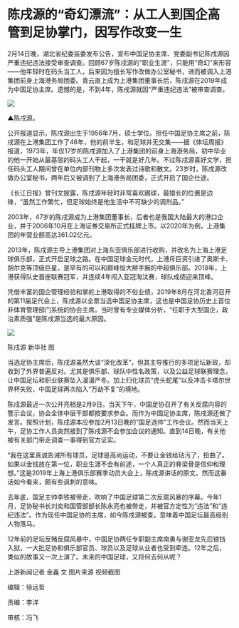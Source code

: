 # 陈戌源的“奇幻漂流”：从工人到国企高管到足协掌门，因写作改变一生

2月14日晚，湖北省纪委监委发布公告，宣布中国足协主席、党委副书记陈戌源因严重违纪违法接受审查调查。回顾67岁陈戌源的“职业生涯”，只能用“奇幻”来形容——他年轻时在码头当工人，后来因为擅长写作改做办公室秘书，进而被调入上港集团前身上海港务局团委。青云直上成为上港集团董事长后，陈戌源在2019年成为中国足协主席。遗憾的是，不到4年，陈戌源就因“严重违纪违法”被审查调查。

![](https://inews.gtimg.com/om_bt/Of7yZWc4q5PfRSpmULlJi8HkQJgeV858W7m56bgepMHcIAA/1000)

▲陈戌源。

公开报道显示，陈戌源出生于1956年7月，硕士学位。担任中国足协主席之前，陈戌源在上港集团工作了46年，他的前半生，和足球并无交集——据《体坛周报》报道，1973年，年仅17岁的陈戌源加入了上港集团的前身上海港务局，初中毕业的他一开始从最基层的码头工人干起，一干就是好几年。不过陈戌源喜好文学，担任码头工人期间曾在单位内部刊物上多次发表过诗歌和散文。23岁时，陈戌源改做办公室秘书，两年后又被调到了上海港务局团委，正式开启了国企仕途。

《长江日报》曾刊文披露，陈戌源年轻时非常喜欢踢球，最擅长的位置是边锋，“虽然工作繁忙，但足球始终是他生活中不可缺少的调剂品。”

2003年，47岁的陈戌源成为上港集团董事长，后者也是我国大陆最大的港口企业，并于2006年10月在上海证券交易所正式挂牌上市。以2020年为例，上港集团的年营业额高达361.02亿元。

2013年，陈戌源主导上港集团对上海东亚俱乐部进行收购，并改名为上海上港足球俱乐部，正式开启足球之路。在中国足球金元时代，上港斥巨资引进了奥斯卡、胡尔克等顶级巨星，是罕有的可以和巅峰恒大掰手腕的中超俱乐部。2018年，上港获得队史首座联赛冠军，并连续4年闯入亚冠淘汰赛，球队成绩迎来顶峰。

凭借丰富的国企管理经验和掌舵上港取得的不俗业绩，2019年8月在河北香河召开的第11届足代会上，陈戌源以全票当选中国足协主席，这也是中国足协历史上首位非体育管理部门系统的协会主席。当时曾有专业媒体分析，“任职于大型国企，政治素质强”是陈戌源当选的最大原因。

![](https://inews.gtimg.com/om_bt/OiTg5l0W8SvizImOByUqkmNomYkWWFaP9HOyneJh39H4kAA/1000)

陈戌源 新华社 图

当选足协主席后，陈戌源虽然大谈“深化改革”，但其主导推行的多项足坛新政，却收到了外界普遍反对。尤其是俱乐部、球队中性名政策，以及公益足球联赛理念，让中国足坛和职业联赛坠入漫漫严冬。加上归化球员“虎头蛇尾”以及冲击卡塔尔世界杯失败，中国足球再次陷入“万劫不复”的境地。

陈戌源最近一次公开亮相是2月9日。当天下午，中国足协召开了有关反腐内容的警示会议，协会全体中层干部都按要求参会。而作为中国足协主席，陈戌源还做了发言。按照计划，陈戌源本应参加2月13日晚的“国足选帅”工作会议。然而当天上午，足协工作人员突然接到了陈戌源不会参加会议的通知。直到14日晚，有关他被有关部门带走调查一事得到官方证实。

“我在这里真诚告诫所有球员，足球是高尚运动，不要让金钱给玷污了，扭曲了。如果以金钱放在第一位，职业生涯不会有前途，一个人真正的脊梁骨是信仰和理想。”这是2019年上海上港俱乐部赛季动员大会上，陈戌源讲话的原文。然而这番话如今看来，颇有些讽刺的意味。

去年底，国足主帅李铁被带走，吹响了中国足球第二次反腐风暴的序幕。今年1月，足协秘书长刘奕和国管部部长陈永亮也被带走，并被官方定性为“违法”和“违纪违法”。作为现任中国足协的主席，如今陈戌源被查，意味着中国足坛最高级别人物落马。

12年前的足坛反赌反腐风暴中，中国足协两任专职副主席南勇与谢亚龙先后锒铛入狱，一大批足协和俱乐部官员、球员以及足球从业者也受到牵连。12年之后，类似的故事又一次上演了。未来的中国足球，又将何去何从呢？

上游新闻记者 金鑫 文 图片来源 视频截图

编辑：徐远哲

责编：李洋

审核：冯飞

